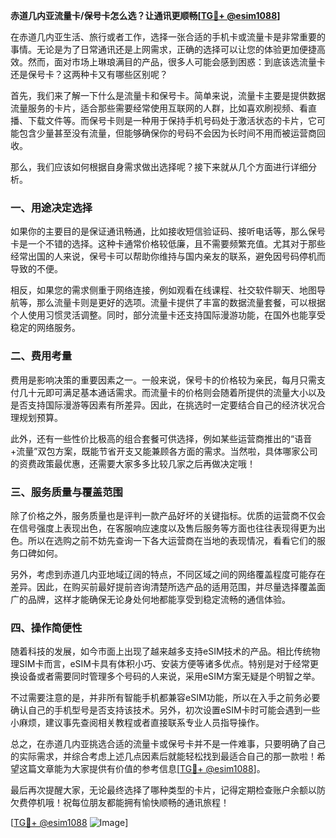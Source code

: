 **赤道几内亚流量卡/保号卡怎么选？让通讯更顺畅[[TG💪+ @esim1088](https://t.me/s/esim1088)]**

在赤道几内亚生活、旅行或者工作，选择一张合适的手机卡或流量卡是非常重要的事情。无论是为了日常通讯还是上网需求，正确的选择可以让您的体验更加便捷高效。然而，面对市场上琳琅满目的产品，很多人可能会感到困惑：到底该选流量卡还是保号卡？这两种卡又有哪些区别呢？

首先，我们来了解一下什么是流量卡和保号卡。简单来说，流量卡主要是提供数据流量服务的卡片，适合那些需要经常使用互联网的人群，比如喜欢刷视频、看直播、下载文件等。而保号卡则是一种用于保持手机号码处于激活状态的卡片，它可能包含少量甚至没有流量，但能够确保你的号码不会因为长时间不用而被运营商回收。

那么，我们应该如何根据自身需求做出选择呢？接下来就从几个方面进行详细分析。

### 一、用途决定选择

如果你的主要目的是保证通讯畅通，比如接收短信验证码、接听电话等，那么保号卡是一个不错的选择。这种卡通常价格较低廉，且不需要频繁充值。尤其对于那些经常出国的人来说，保号卡可以帮助你维持与国内亲友的联系，避免因号码停机而导致的不便。

相反，如果您的需求侧重于网络连接，例如观看在线课程、社交软件聊天、地图导航等，那么流量卡则是更好的选项。流量卡提供了丰富的数据流量套餐，可以根据个人使用习惯灵活调整。同时，部分流量卡还支持国际漫游功能，在国外也能享受稳定的网络服务。

### 二、费用考量

费用是影响决策的重要因素之一。一般来说，保号卡的价格较为亲民，每月只需支付几十元即可满足基本通话需求。而流量卡的价格则会随着所提供的流量大小以及是否支持国际漫游等因素有所差异。因此，在挑选时一定要结合自己的经济状况合理规划预算。

此外，还有一些性价比极高的组合套餐可供选择，例如某些运营商推出的“语音+流量”双包方案，既能节省开支又能兼顾各方面的需求。当然啦，具体哪家公司的资费政策最优惠，还需要大家多多比较几家之后再做决定哦！

### 三、服务质量与覆盖范围

除了价格之外，服务质量也是评判一款产品好坏的关键指标。优质的运营商不仅会在信号强度上表现出色，在客服响应速度以及售后服务等方面也往往表现得更为出色。所以在选购之前不妨先查询一下各大运营商在当地的表现情况，看看它们的服务口碑如何。

另外，考虑到赤道几内亚地域辽阔的特点，不同区域之间的网络覆盖程度可能存在差异。因此，在购买前最好提前咨询清楚所选产品的适用范围，并尽量选择覆盖面广的品牌，这样才能确保无论身处何地都能享受到稳定流畅的通信体验。

### 四、操作简便性

随着科技的发展，如今市面上出现了越来越多支持eSIM技术的产品。相比传统物理SIM卡而言，eSIM卡具有体积小巧、安装方便等诸多优点。特别是对于经常更换设备或者需要同时管理多个号码的人来说，采用eSIM方案无疑是个明智之举。

不过需要注意的是，并非所有智能手机都兼容eSIM功能，所以在入手之前务必要确认自己的手机型号是否支持该技术。另外，初次设置eSIM卡时可能会遇到一些小麻烦，建议事先查阅相关教程或者直接联系专业人员指导操作。

总之，在赤道几内亚挑选合适的流量卡或保号卡并不是一件难事，只要明确了自己的实际需求，并综合考虑上述几点因素后就能轻松找到最适合自己的那一款啦！希望这篇文章能为大家提供有价值的参考信息[[TG💪+ @esim1088](https://t.me/s/esim1088)]。

最后再次提醒大家，无论最终选择了哪种类型的卡片，记得定期检查账户余额以防欠费停机哦！祝每位朋友都能拥有愉快顺畅的通讯旅程！ 

[[TG💪+ @esim1088](https://t.me/s/esim1088) ![Image](https://i.postimg.cc/4NQfJmqS/Snipaste-2025-05-13-00-14-12.png)]